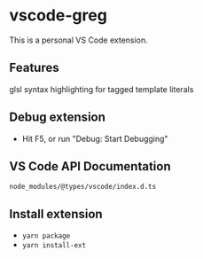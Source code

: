 # vscode-greg

This is a personal VS Code extension.

## Features

glsl syntax highlighting for tagged template literals

## Debug extension

* Hit F5, or run "Debug: Start Debugging"

## VS Code API Documentation

`node_modules/@types/vscode/index.d.ts`

## Install extension

* `yarn package`
* `yarn install-ext`
